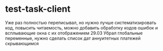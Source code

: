 # test-task-client
Уже раз полностью переписывал, но нужно лучше систематизировать код, повысить читаемость, можно добавить обработку кодов ошибок и всплывающие окна с их отображением
29.03 Убрал глобальные переменные, нужно сделать список дат аннуитетных платежей скрывающимся
